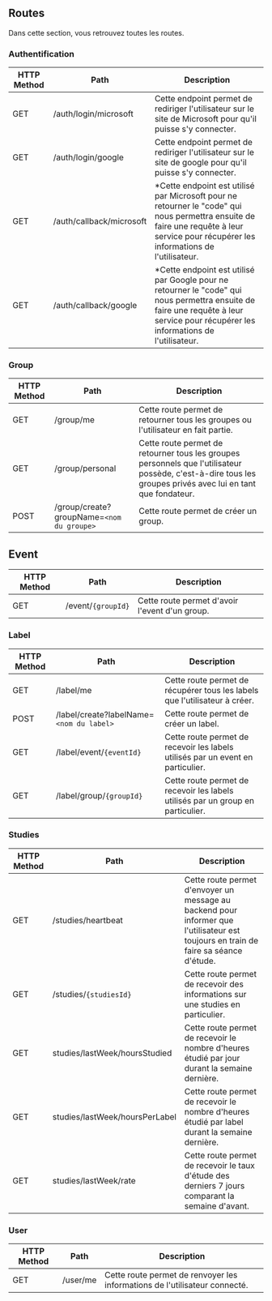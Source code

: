 ## Routes

Dans cette section, vous retrouvez toutes les routes.

### Authentification


| HTTP Method | Path                     | Description                                                                                                                                                                            |
| ----------- | ------------------------ | -------------------------------------------------------------------------------------------------------------------------------------------------------------------------------------- |
| GET         | /auth/login/microsoft    | Cette endpoint permet de rediriger l'utilisateur sur le site de Microsoft pour qu'il puisse s'y connecter.                                                                             |
| GET         | /auth/login/google       | Cette endpoint permet de rediriger l'utilisateur sur le site de google pour qu'il puisse s'y connecter.                                                                                |
| GET         | /auth/callback/microsoft | *Cette endpoint est utilisé par Microsoft pour ne retourner le "code" qui nous permettra ensuite de faire une requête à leur service pour récupérer les informations de l'utilisateur. |
| GET         | /auth/callback/google    | *Cette endpoint est utilisé par Google pour ne retourner le "code" qui nous permettra ensuite de faire une requête à leur service pour récupérer les informations de l'utilisateur.    |

### Group

| HTTP Method | Path            | Description                                                                                                                                                 |
| ----------- | --------------- | ----------------------------------------------------------------------------------------------------------------------------------------------------------- |
| GET         | /group/me       | Cette route permet de retourner tous les groupes ou l'utilisateur en fait partie.                                                                           |
| GET         | /group/personal | Cette route permet de retourner tous les groupes personnels que l'utilisateur possède, c'est-à-dire tous les groupes privés avec lui en tant que fondateur. |
| POST         | /group/create?groupName=`<nom du groupe>` | Cette route permet de créer un group. |

## Event

| HTTP Method | Path            | Description                                                                                                                                                 |
| ----------- | --------------- | ----------------------------------------------------------------------------------------------------------------------------------------------------------- |
| GET         | /event/`{groupId}`       | Cette route permet d'avoir l'event d'un group. |


### Label

| HTTP Method | Path                                     | Description                                                                |
| ----------- | ---------------------------------------- | -------------------------------------------------------------------------- |
| GET         | /label/me                                | Cette route permet de récupérer tous les labels que l'utilisateur à créer. |
| POST        | /label/create?labelName=`<nom du label>` | Cette route permet de créer un label.                                      |
| GET        | /label/event/`{eventId}` | Cette route permet de recevoir les labels utilisés par un event en particulier.  |
| GET        | /label/group/`{groupId}` | Cette route permet de recevoir les labels utilisés par un group en particulier.  |

### Studies

| HTTP Method | Path               | Description                                                                                                                          |
| ----------- | ------------------ | ------------------------------------------------------------------------------------------------------------------------------------ |
| GET         | /studies/heartbeat | Cette route permet d'envoyer un message au backend pour informer que l'utilisateur est toujours en train de faire sa séance d'étude. |
| GET         | /studies/`{studiesId}` | Cette route permet de recevoir des informations sur une studies en particulier. |
| GET         | studies/lastWeek/hoursStudied | Cette route permet de recevoir le nombre d'heures étudié par jour durant la semaine dernière. |
| GET         | studies/lastWeek/hoursPerLabel | Cette route permet de recevoir le nombre d'heures étudié par label durant la semaine dernière. |
| GET         | studies/lastWeek/rate | Cette route permet de recevoir le taux d'étude des derniers 7 jours comparant la semaine d'avant. |

### User

| HTTP Method | Path     | Description                                                                |
| ----------- | -------- | -------------------------------------------------------------------------- |
| GET         | /user/me | Cette route permet de renvoyer les informations de l'utilisateur connecté. |


